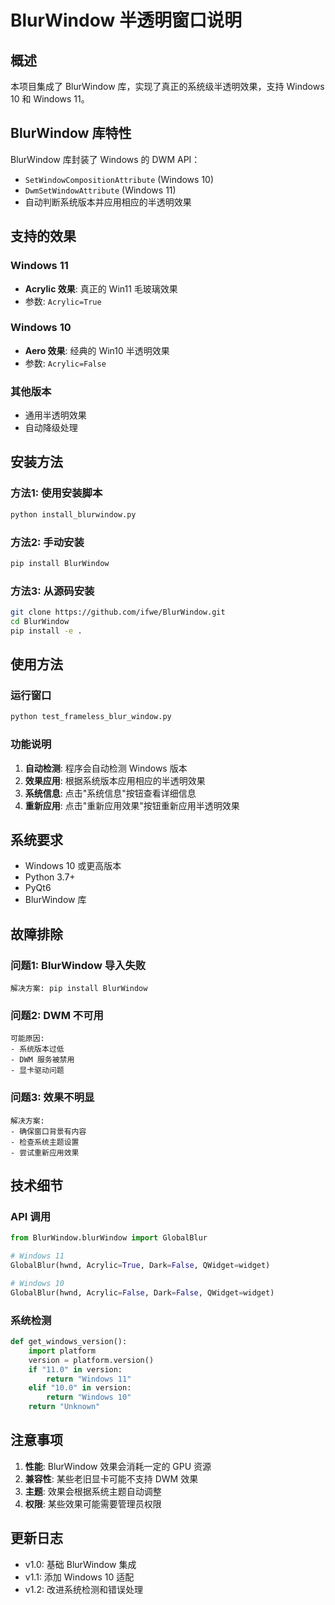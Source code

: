 # BlurWindow 半透明窗口说明

## 概述

本项目集成了 BlurWindow 库，实现了真正的系统级半透明效果，支持 Windows 10 和 Windows 11。

## BlurWindow 库特性

BlurWindow 库封装了 Windows 的 DWM API：
- `SetWindowCompositionAttribute` (Windows 10)
- `DwmSetWindowAttribute` (Windows 11)
- 自动判断系统版本并应用相应的半透明效果

## 支持的效果

### Windows 11
- **Acrylic 效果**: 真正的 Win11 毛玻璃效果
- 参数: `Acrylic=True`

### Windows 10  
- **Aero 效果**: 经典的 Win10 半透明效果
- 参数: `Acrylic=False`

### 其他版本
- 通用半透明效果
- 自动降级处理

## 安装方法

### 方法1: 使用安装脚本
```bash
python install_blurwindow.py
```

### 方法2: 手动安装
```bash
pip install BlurWindow
```

### 方法3: 从源码安装
```bash
git clone https://github.com/ifwe/BlurWindow.git
cd BlurWindow
pip install -e .
```

## 使用方法

### 运行窗口
```bash
python test_frameless_blur_window.py
```

### 功能说明
1. **自动检测**: 程序会自动检测 Windows 版本
2. **效果应用**: 根据系统版本应用相应的半透明效果
3. **系统信息**: 点击"系统信息"按钮查看详细信息
4. **重新应用**: 点击"重新应用效果"按钮重新应用半透明效果

## 系统要求

- Windows 10 或更高版本
- Python 3.7+
- PyQt6
- BlurWindow 库

## 故障排除

### 问题1: BlurWindow 导入失败
```
解决方案: pip install BlurWindow
```

### 问题2: DWM 不可用
```
可能原因: 
- 系统版本过低
- DWM 服务被禁用
- 显卡驱动问题
```

### 问题3: 效果不明显
```
解决方案:
- 确保窗口背景有内容
- 检查系统主题设置
- 尝试重新应用效果
```

## 技术细节

### API 调用
```python
from BlurWindow.blurWindow import GlobalBlur

# Windows 11
GlobalBlur(hwnd, Acrylic=True, Dark=False, QWidget=widget)

# Windows 10  
GlobalBlur(hwnd, Acrylic=False, Dark=False, QWidget=widget)
```

### 系统检测
```python
def get_windows_version():
    import platform
    version = platform.version()
    if "11.0" in version:
        return "Windows 11"
    elif "10.0" in version:
        return "Windows 10"
    return "Unknown"
```

## 注意事项

1. **性能**: BlurWindow 效果会消耗一定的 GPU 资源
2. **兼容性**: 某些老旧显卡可能不支持 DWM 效果
3. **主题**: 效果会根据系统主题自动调整
4. **权限**: 某些效果可能需要管理员权限

## 更新日志

- v1.0: 基础 BlurWindow 集成
- v1.1: 添加 Windows 10 适配
- v1.2: 改进系统检测和错误处理 